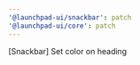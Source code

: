 ```yaml
---
'@launchpad-ui/snackbar': patch
'@launchpad-ui/core': patch
---
```


[Snackbar] Set color on heading
